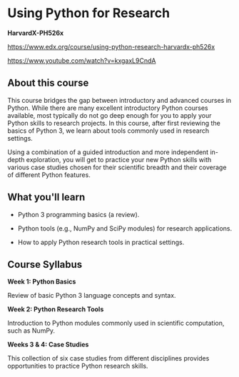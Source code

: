 # Using Python for Research 

**HarvardX-PH526x**

https://www.edx.org/course/using-python-research-harvardx-ph526x

https://www.youtube.com/watch?v=kxgaxL9CndA

## About this course

This course bridges the gap between introductory and advanced courses in Python. While there are many excellent introductory Python courses available, most typically do not go deep enough for you to apply your Python skills to research projects. In this course, after first reviewing the basics of Python 3, we learn about tools commonly used in research settings.

Using a combination of a guided introduction and more independent in-depth exploration, you will get to practice your new Python skills with various case studies chosen for their scientific breadth and their coverage of different Python features.

## What you'll learn

* Python 3 programming basics (a review).

* Python tools (e.g., NumPy and SciPy modules) for research applications.

* How to apply Python research tools in practical settings.

## Course Syllabus

**Week 1: Python Basics**

Review of basic Python 3 language concepts and syntax.
 
**Week 2: Python Research Tools**

Introduction to Python modules commonly used in scientific computation, such as NumPy.
 
**Weeks 3 & 4: Case Studies**

This collection of six case studies from different disciplines provides opportunities to practice Python research skills.